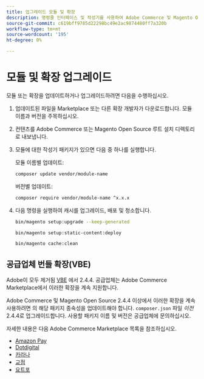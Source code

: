 ```yaml
---
title: 업그레이드 모듈 및 확장
description: 명령줄 인터페이스 및 작성기를 사용하여 Adobe Commerce 및 Magento Open Source 모듈 및 확장을 업그레이드합니다.
source-git-commit: c619bff9785d22298bc49e2ac9874480ff7a320b
workflow-type: tm+mt
source-wordcount: '195'
ht-degree: 0%

---
```



# 모듈 및 확장 업그레이드

모듈 또는 확장을 업데이트하거나 업그레이드하려면 다음을 수행하십시오.

1. 업데이트된 파일을 Marketplace 또는 다른 확장 개발자가 다운로드합니다. 모듈 이름과 버전을 주목하십시오.

1. 컨텐츠를 Adobe Commerce 또는 Magento Open Source 루트 설치 디렉토리로 내보냅니다.

1. 모듈에 대한 작성기 패키지가 있으면 다음 중 하나를 실행합니다.

   모듈 이름별 업데이트:

   ```bash
   composer update vendor/module-name
   ```

   버전별 업데이트:

   ```bash
   composer require vendor/module-name ^x.x.x
   ```

1. 다음 명령을 실행하여 캐시를 업그레이드, 배포 및 청소합니다.

   ```bash
   bin/magento setup:upgrade --keep-generated
   ```

   ```bash
   bin/magento setup:static-content:deploy
   ```

   ```bash
   bin/magento cache:clean
   ```

## 공급업체 번들 확장(VBE)

Adobe이 모두 제거됨 [VBE](https://devdocs.magento.com/extensions/vendor/) 에서 2.4.4. 공급업체는 Adobe Commerce Marketplace에서 이러한 확장을 계속 지원합니다.

Adobe Commerce 및 Magento Open Source 2.4.4 이상에서 이러한 확장을 계속 사용하려면 의 해당 패키지 종속성을 업데이트해야 합니다. `composer.json` 파일 _이전_ 2.4.4로 업그레이드합니다. 사용할 패키지 이름 및 버전은 공급업체에 문의하십시오.

자세한 내용은 다음 Adobe Commerce Marketplace 목록을 참조하십시오.

- [Amazon Pay](https://marketplace.magento.com/amzn-amazon-pay-magento-2-module.html)
- [Dotdigital](https://marketplace.magento.com/dotdigital-dotdigital-magento2-os-package.html)
- [카라나](https://marketplace.magento.com/klarna-m2-klarna.html)
- [교점](https://marketplace.magento.com/vertexinc-vertex-tax-module.html)
- [요트포](https://marketplace.magento.com/yotpo-module-yotpo.html)

